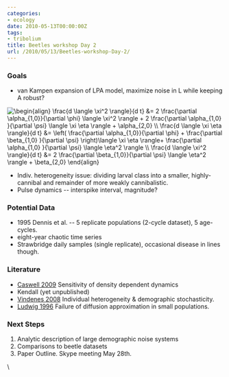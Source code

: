 ```yaml
---
categories:
- ecology
date: 2010-05-13T00:00:00Z
tags:
- tribolium
title: Beetles workshop Day 2
url: /2010/05/13/Beetles-workshop-Day-2/
---
```


### Goals

-   van Kampen expansion of LPA model, maximize noise in L while keeping
    A robust?

![ \\begin{align} \\frac{d \\langle \\xi\^2 \\rangle}{d t} &= 2
\\frac{\\partial \\alpha\_{1,0}}{\\partial \\phi} \\langle \\xi\^2
\\rangle + 2 \\frac{\\partial \\alpha\_{1,0} }{\\partial \\psi} \\langle
\\xi \\eta \\rangle + \\alpha\_{2,0} \\\\ \\frac{d \\langle \\xi \\eta
\\rangle}{d t} &= \\left( \\frac{\\partial \\alpha\_{1,0}}{\\partial
\\phi} + \\frac{\\partial \\beta\_{1,0} }{\\partial \\psi}
\\right)\\langle \\xi \\eta \\rangle+ \\frac{\\partial \\alpha\_{1,0}
}{\\partial \\psi} \\langle \\eta\^2 \\rangle \\\\ \\frac{d \\langle
\\xi\^2 \\rangle}{d t} &= 2 \\frac{\\partial \\beta\_{1,0}}{\\partial
\\psi} \\langle \\eta\^2 \\rangle + \\beta\_{2,0} \\end{align}
](http://openwetware.org/images/math/b/a/1/ba156d602601209f3d2db74507362626.png)

-   Indiv. heterogeneity issue: dividing larval class into a smaller,
    highly-cannibal and remainder of more weakly cannibalistic.
-   Pulse dynamics -- interspike interval, magnitude?

### Potential Data

-   1995 Dennis et al. -- 5 replicate populations (2-cycle dataset), 5
    age-cycles.
-   eight-year chaotic time series
-   Strawbridge daily samples (single replicate), occasional disease in
    lines though.

### Literature

-   [Caswell
    2009](http://hdl.handle.net/10.1080/10236190802282669 "doi:10.1080/10236190802282669")
    Sensitivity of density dependent dynamics
-   Kendall (yet unpublished)
-   [Vindenes
    2008](http://hdl.handle.net/10.1086/528965 "doi:10.1086/528965")
    Individual heterogeneity & demographic stochasticity.
-   [Ludwig
    1996](http://hdl.handle.net/10.1086/285863 "doi:10.1086/285863")
    Failure of diffusion approximation in small populations.

### Next Steps

1.  Analytic description of large demographic noise systems
2.  Comparisons to beetle datasets
3.  Paper Outline. Skype meeting May 28th.

\

